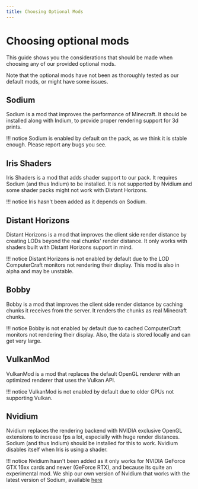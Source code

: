 ```yaml
---
title: Choosing Optional Mods
---
```


# Choosing optional mods

This guide shows you the considerations that should be made when choosing any of our provided optional mods.

Note that the optional mods have not been as thoroughly tested as our default mods, or might have some issues.

## Sodium

Sodium is a mod that improves the performance of Minecraft. It should be installed along with Indium, to provide proper rendering support for 3d prints.

!!! notice
    Sodium is enabled by default on the pack, as we think it is stable enough. Please report any bugs you see.

## Iris Shaders

Iris Shaders is a mod that adds shader support to our pack. It requires Sodium (and thus Indium) to be installed.
It is not supported by Nvidium and some shader packs might not work with Distant Horizons.

!!! notice
    Iris hasn't been added as it depends on Sodium.

## Distant Horizons

Distant Horizons is a mod that improves the client side render distance by creating LODs beyond the real chunks' render distance.
It only works with shaders built with Distant Horizons support in mind.

!!! notice
    Distant Horizons is not enabled by default due to the LOD ComputerCraft monitors not rendering their display.
    This mod is also in alpha and may be unstable.

## Bobby

Bobby is a mod that improves the client side render distance by caching chunks it receives from the server. It renders the chunks as real Minecraft chunks.

!!! notice
    Bobby is not enabled by default due to cached ComputerCraft monitors not rendering their display.
    Also, the data is stored locally and can get very large.

## VulkanMod

VulkanMod is a mod that replaces the default OpenGL renderer with an optimized renderer that uses the Vulkan API.

!!! notice
    VulkanMod is not enabled by default due to older GPUs not supporting Vulkan.

## Nvidium

Nvidium replaces the rendering backend with NVIDIA exclusive OpenGL extensions to increase fps a lot, especially with huge render distances. Sodium (and thus Indium) should be installed for this to work.
Nvidium disables itself when Iris is using a shader.

!!! notice
    Nvidium hasn't been added as it only works for NVIDIA GeForce GTX 16xx cards and newer (GeForce RTX), and because its quite an experimental mod.
    We ship our own version of Nvidium that works with the latest version of Sodium, available [here](https://github.com/reconnectedcc/nvidium)
